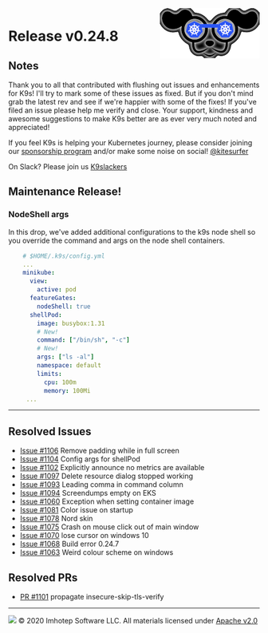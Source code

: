 <img src="https://raw.githubusercontent.com/derailed/k9s/master/assets/k9s_small.png" align="right" width="200" height="auto"/>

# Release v0.24.8

## Notes

Thank you to all that contributed with flushing out issues and enhancements for K9s! I'll try to mark some of these issues as fixed. But if you don't mind grab the latest rev and see if we're happier with some of the fixes! If you've filed an issue please help me verify and close. Your support, kindness and awesome suggestions to make K9s better are as ever very much noted and appreciated!

If you feel K9s is helping your Kubernetes journey, please consider joining our [sponsorship program](https://github.com/sponsors/derailed) and/or make some noise on social! [@kitesurfer](https://twitter.com/kitesurfer)

On Slack? Please join us [K9slackers](https://join.slack.com/t/k9sers/shared_invite/enQtOTA5MDEyNzI5MTU0LWQ1ZGI3MzliYzZhZWEyNzYxYzA3NjE0YTk1YmFmNzViZjIyNzhkZGI0MmJjYzhlNjdlMGJhYzE2ZGU1NjkyNTM)

## Maintenance Release!

### NodeShell args

In this drop, we've added additional configurations to the k9s node shell so you override the command and args on the node shell containers.

```yaml
    # $HOME/.k9s/config.yml
    ...
    minikube:
      view:
        active: pod
      featureGates:
        nodeShell: true
      shellPod:
        image: busybox:1.31
        # New!
        command: ["/bin/sh", "-c"]
        # New!
        args: ["ls -al"]
        namespace: default
        limits:
          cpu: 100m
          memory: 100Mi
     ...
```

---

## Resolved Issues

* [Issue #1106](https://github.com/derailed/k9s/issues/1106) Remove padding while in full screen
* [Issue #1104](https://github.com/derailed/k9s/issues/1104) Config args for shellPod
* [Issue #1102](https://github.com/derailed/k9s/issues/1102) Explicitly announce no metrics are available
* [Issue #1097](https://github.com/derailed/k9s/issues/1097) Delete resource dialog stopped working
* [Issue #1093](https://github.com/derailed/k9s/issues/1094) Leading comma in command column
* [Issue #1094](https://github.com/derailed/k9s/issues/1094) Screendumps empty on EKS
* [Issue #1060](https://github.com/derailed/k9s/issues/1060) Exception when setting container image
* [Issue #1081](https://github.com/derailed/k9s/issues/1081) Color issue on startup
* [Issue #1078](https://github.com/derailed/k9s/issues/1078) Nord skin
* [Issue #1075](https://github.com/derailed/k9s/issues/1075) Crash on mouse click out of main window
* [Issue #1070](https://github.com/derailed/k9s/issues/1070) lose cursor on windows 10
* [Issue #1068](https://github.com/derailed/k9s/issues/1068) Build error 0.24.7
* [Issue #1063](https://github.com/derailed/k9s/issues/1063) Weird colour scheme on windows

## Resolved PRs

* [PR #1101](https://github.com/derailed/k9s/pull/1101) propagate insecure-skip-tls-verify

---

<img src="https://raw.githubusercontent.com/derailed/k9s/master/assets/imhotep_logo.png" width="32" height="auto"/> © 2020 Imhotep Software LLC. All materials licensed under [Apache v2.0](http://www.apache.org/licenses/LICENSE-2.0)
